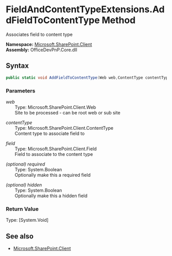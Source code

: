 # FieldAndContentTypeExtensions.AddFieldToContentType Method  
Associates field to content type  

**Namespace:** [Microsoft.SharePoint.Client](Microsoft.SharePoint.Client.md)  
**Assembly:** OfficeDevPnP.Core.dll  
## Syntax
```C#
public static void AddFieldToContentType(Web web,ContentType contentType,Field field,Boolean required,Boolean hidden)
```
### Parameters
*web*  
&emsp;&emsp;Type: Microsoft.SharePoint.Client.Web  
&emsp;&emsp;Site to be processed - can be root web or sub site  
  
*contentType*  
&emsp;&emsp;Type: Microsoft.SharePoint.Client.ContentType  
&emsp;&emsp;Content type to associate field to  
  
*field*  
&emsp;&emsp;Type: Microsoft.SharePoint.Client.Field  
&emsp;&emsp;Field to associate to the content type  
  
*(optional) required*  
&emsp;&emsp;Type: System.Boolean  
&emsp;&emsp;Optionally make this a required field  
  
*(optional) hidden*  
&emsp;&emsp;Type: System.Boolean  
&emsp;&emsp;Optionally make this a hidden field  
  
### Return Value
Type: [System.Void]  

## See also
- [Microsoft.SharePoint.Client](Microsoft.SharePoint.Client.md)
